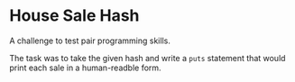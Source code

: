 # House Sale Hash

A challenge to test pair programming skills.

The task was to take the given hash and write a `puts` statement that would print each sale in a human-readble form.
